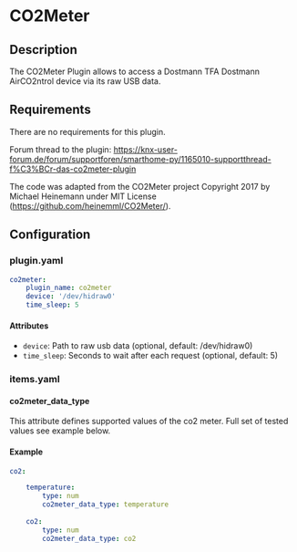 # CO2Meter

## Description

The CO2Meter Plugin allows to access a Dostmann TFA Dostmann AirCO2ntrol device via its raw USB data.

## Requirements

There are no requirements for this plugin.

Forum thread to the plugin: https://knx-user-forum.de/forum/supportforen/smarthome-py/1165010-supportthread-f%C3%BCr-das-co2meter-plugin

The code was adapted from the CO2Meter project Copyright 2017 by Michael Heinemann under MIT License 
(https://github.com/heinemml/CO2Meter/).

## Configuration

### plugin.yaml
```yaml
co2meter:
    plugin_name: co2meter
    device: '/dev/hidraw0'
    time_sleep: 5
```
#### Attributes
  * `device`: Path to raw usb data (optional, default: /dev/hidraw0)
  * `time_sleep`: Seconds to wait after each request (optional, default: 5)
  
### items.yaml

#### co2meter_data_type
This attribute defines supported values of the co2 meter. Full set of tested values see example below.

#### Example
```yaml
co2:

    temperature:
        type: num
        co2meter_data_type: temperature
 
    co2:
        type: num
        co2meter_data_type: co2
```

